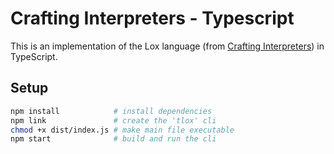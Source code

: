 # Crafting Interpreters - Typescript

This is an implementation of the Lox language (from [Crafting Interpreters](craftinginterpreters.com)) in TypeScript.

## Setup

```sh
npm install            # install dependencies
npm link               # create the 'tlox' cli
chmod +x dist/index.js # make main file executable
npm start              # build and run the cli
```
